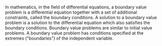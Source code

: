 In mathematics, in the field of differential equations, a boundary value problem is a differential equation together with a set of additional constraints, called the boundary conditions. A solution to a boundary value problem is a solution to the differential equation which also satisfies the boundary conditions. Boundary value problems are similar to initial value problems. A boundary value problem has conditions specified at the extremes ("boundaries") of the independent variable.

